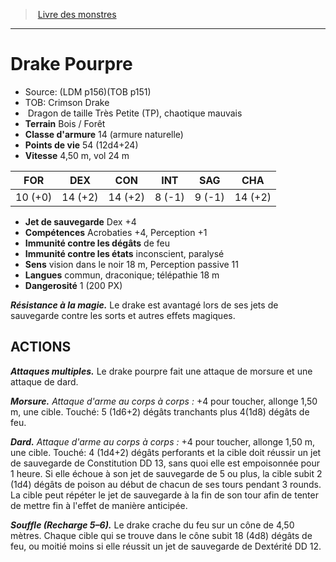 ﻿> [Livre des monstres](tome_of_beasts.md)

---

# Drake Pourpre

- Source: (LDM p156)(TOB p151)
- TOB: Crimson Drake
-  Dragon de taille Très Petite (TP), chaotique mauvais
- **Terrain** Bois / Forêt
- **Classe d'armure** 14 (armure naturelle)
- **Points de vie** 54 (12d4+24)
- **Vitesse** 4,50 m, vol 24 m

|FOR|DEX|CON|INT|SAG|CHA|
|---|---|---|---|---|---|
|10 (+0)|14 (+2)|14 (+2)|8 (-1)|9 (-1)|14 (+2)|

- **Jet de sauvegarde** Dex +4
- **Compétences** Acrobaties +4, Perception +1
- **Immunité contre les dégâts** de feu
- **Immunité contre les états** inconscient, paralysé
- **Sens** vision dans le noir 18 m, Perception passive 11
- **Langues** commun, draconique; télépathie 18 m
- **Dangerosité** 1 (200 PX)

**_Résistance à la magie._** Le drake est avantagé lors de ses jets de sauvegarde contre les sorts et autres effets magiques.

## ACTIONS

**_Attaques multiples._** Le drake pourpre fait une attaque de morsure et une attaque de dard.

**_Morsure._** _Attaque d'arme au corps à corps :_ +4 pour toucher, allonge 1,50 m, une cible. Touché: 5 (1d6+2) dégâts tranchants plus 4(1d8) dégâts de feu.

**_Dard._** _Attaque d'arme au corps à corps :_ +4 pour toucher, allonge 1,50 m, une cible. Touché: 4 (1d4+2) dégâts perforants et la cible doit réussir un jet de sauvegarde de Constitution DD 13, sans quoi elle est empoisonnée pour 1 heure. Si elle échoue à son jet de sauvegarde de 5 ou plus, la cible subit 2 (1d4) dégâts de poison au début de chacun de ses tours pendant 3 rounds. La cible peut répéter le jet de sauvegarde à la fin de son tour afin de tenter de mettre fin à l'effet de manière anticipée.

**_Souffle (Recharge 5–6)._** Le drake crache du feu sur un cône de 4,50 mètres. Chaque cible qui se trouve dans le cône subit 18 (4d8) dégâts de feu, ou moitié moins si elle réussit un jet de sauvegarde de Dextérité DD 12.

